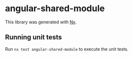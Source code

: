 # angular-shared-module

This library was generated with [Nx](https://nx.dev).

## Running unit tests

Run `nx test angular-shared-module` to execute the unit tests.
